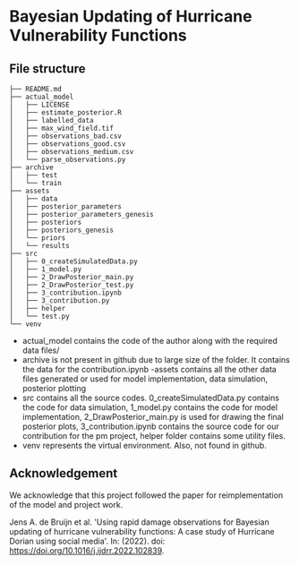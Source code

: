 # Bayesian Updating of Hurricane Vulnerability Functions

## File structure

```
├── README.md
├── actual_model
│   ├── LICENSE
│   ├── estimate_posterior.R
│   ├── labelled_data
│   ├── max_wind_field.tif
│   ├── observations_bad.csv
│   ├── observations_good.csv
│   ├── observations_medium.csv
│   └── parse_observations.py
├── archive
│   ├── test
│   └── train
├── assets
│   ├── data
│   ├── posterior_parameters
│   ├── posterior_parameters_genesis
│   ├── posteriors
│   ├── posteriors_genesis
│   └── priors
│   └── results
├── src
│   ├── 0_createSimulatedData.py
│   ├── 1_model.py
│   ├── 2_DrawPosterior_main.py
│   ├── 2_DrawPosterior_test.py
│   ├── 3_contribution.ipynb
│   ├── 3_contribution.py
│   ├── helper
│   └── test.py
└── venv
```

- actual_model 
    contains the code of the author along with the required data files/
- archive 
    is not present in github due to large size of the folder. It contains the data for the contribution.ipynb
-assets
    contains all the other data files generated or used for model implementation, data simulation, posterior plotting
- src
    contains all the source codes. 0_createSimulatedData.py contains the code for data simulation, 1_model.py contains the code for model implementation, 2_DrawPosterior_main.py is used for drawing the final posterior plots, 3_contribution.ipynb contains the source code for our contribution for the pm project, helper folder contains some utility files. 
- venv 
    represents the virtual environment. Also, not found in github.

## Acknowledgement

We acknowledge that this project followed the paper for reimplementation of the model and project work.

Jens A. de Bruijn et al. 'Using rapid damage observations for Bayesian updating of hurricane vulnerability functions: A case study of Hurricane Dorian using social media'. In: (2022). doi: https://doi.org/10.1016/j.ijdrr.2022.102839.